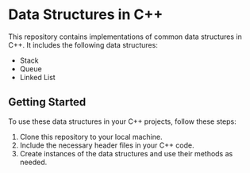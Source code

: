 # Data Structures in C++

This repository contains implementations of common data structures in C++. It includes the following data structures:

- Stack
- Queue
- Linked List

## Getting Started

To use these data structures in your C++ projects, follow these steps:

1. Clone this repository to your local machine.
2. Include the necessary header files in your C++ code.
3. Create instances of the data structures and use their methods as needed.

